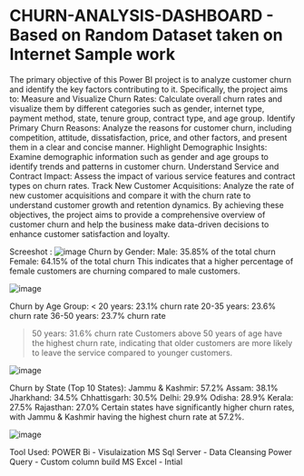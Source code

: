 # CHURN-ANALYSIS-DASHBOARD - Based on Random Dataset taken on Internet Sample work

The primary objective of this Power BI project is to analyze customer churn and identify the key factors contributing to it. Specifically, the project aims to:
Measure and Visualize Churn Rates:
Calculate overall churn rates and visualize them by different categories such as gender, internet type, payment method, state, tenure group, contract type, and age group.
Identify Primary Churn Reasons:
Analyze the reasons for customer churn, including competition, attitude, dissatisfaction, price, and other factors, and present them in a clear and concise manner.
Highlight Demographic Insights:
Examine demographic information such as gender and age groups to identify trends and patterns in customer churn.
Understand Service and Contract Impact:
Assess the impact of various service features and contract types on churn rates.
Track New Customer Acquisitions:
Analyze the rate of new customer acquisitions and compare it with the churn rate to understand customer growth and retention dynamics.
By achieving these objectives, the project aims to provide a comprehensive overview of customer churn and help the business make data-driven decisions to enhance customer satisfaction and loyalty.

Screeshot : 
![image](https://github.com/user-attachments/assets/538c7d18-6385-4f26-95d0-9912b18734b6)
Churn by Gender:
Male: 35.85% of the total churn
Female: 64.15% of the total churn This indicates that a higher percentage of female customers are churning compared to male customers.

![image](https://github.com/user-attachments/assets/7249fbc2-228f-41ed-9ae8-14ff71ff6dbe)

Churn by Age Group:
< 20 years: 23.1% churn rate
20-35 years: 23.6% churn rate
36-50 years: 23.7% churn rate
> 50 years: 31.6% churn rate Customers above 50 years of age have the highest churn rate, indicating that older customers are more likely to leave the service compared to younger customers.

![image](https://github.com/user-attachments/assets/a117df51-5cd0-466d-bf30-029ea3c13917)


Churn by State (Top 10 States):
Jammu & Kashmir: 57.2%
Assam: 38.1%
Jharkhand: 34.5%
Chhattisgarh: 30.5%
Delhi: 29.9%
Odisha: 28.9%
Kerala: 27.5%
Rajasthan: 27.0% Certain states have significantly higher churn rates, with Jammu & Kashmir having the highest churn rate at 57.2%.

![image](https://github.com/user-attachments/assets/c5ce2113-6155-43f2-8724-e942758c0c89)


Tool Used: 
POWER Bi - Visulaization
MS Sql Server - Data Cleansing 
Power Query - Custom column build 
MS Excel - Intial 
